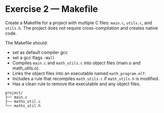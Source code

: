 # Exercise 2 — Makefile
Create a Makefile for a project with multiple C files: `main.c`, `utils.c`, and `utils.h`. The project does not require cross-compilation and creates native code.

The Makefile should:

* set as default compiler gcc
* set a gcc flags `-Wall`
* Compiles `main.c` and `math_utils.c` into object files (main.o and math_utils.o).
* Links the object files into an executable named `math_program.elf`.
* Includes a rule that recompiles `math_utils.c` if `math_utils.h` is modified.
* Has a clean rule to remove the executable and any object files.

```
project/
├── main.c
├── maths_util.c
└── maths_util.h
```

